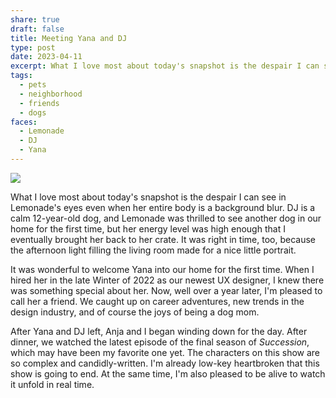 ```yaml
---
share: true
draft: false
title: Meeting Yana and DJ
type: post
date: 2023-04-11
excerpt: What I love most about today's snapshot is the despair I can see in Lemonade's eyes even when her entire body is a background blur.
tags:
  - pets
  - neighborhood
  - friends
  - dogs
faces:
  - Lemonade
  - DJ
  - Yana
---
```


![](https://res.cloudinary.com/dbi2zounq/image/upload/v1681285678/zinzy.website/2023-04-11_qaysnk.jpg)

What I love most about today's snapshot is the despair I can see in Lemonade's eyes even when her entire body is a background blur. DJ is a calm 12-year-old dog, and Lemonade was thrilled to see another dog in our home for the first time, but her energy level was high enough that I eventually brought her back to her crate. It was right in time, too, because the afternoon light filling the living room made for a nice little portrait.

It was wonderful to welcome Yana into our home for the first time. When I hired her in the late Winter of 2022 as our newest UX designer, I knew there was something special about her. Now, well over a year later, I'm pleased to call her a friend. We caught up on career adventures, new trends in the design industry, and of course the joys of being a dog mom.

After Yana and DJ left, Anja and I began winding down for the day. After dinner, we watched the latest episode of the final season of _Succession_, which may have been my favorite one yet. The characters on this show are so complex and candidly-written. I'm already low-key heartbroken that this show is going to end. At the same time, I'm also pleased to be alive to watch it unfold in real time.